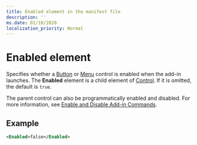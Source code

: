 ```yaml
---
title: Enabled element in the manifest file
description: ''
ms.date: 01/10/2020
localization_priority: Normal
---
```


# Enabled element

Specifies whether a [Button](control.md#button-control) or [Menu](control.md#menu-dropdown-button-controls) control is enabled when the add-in launches. The **Enabled** element is a child element of [Control](control.md). If it is omitted, the default is `true`. 

The parent control can also be programmatically enabled and disabled. For more information, see [Enable and Disable Add-in Commands](/office/dev/add-ins/design/disable-add-in-commands).

## Example

```xml
<Enabled>false</Enabled>
```


